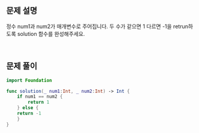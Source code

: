 
## 문제 설명
정수 num1과 num2가 매개변수로 주어집니다. 두 수가 같으면 1 다르면 -1을 retrun하도록 solution 함수를 완성해주세요.

<br>

## 문제 풀이

```swift
import Foundation

func solution(_ num1:Int, _ num2:Int) -> Int {
    if num1 == num2 {
        return 1
    } else {
    return -1
    }
}
```

